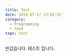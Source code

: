 ```yaml
---
title: Test
date: 2019-07-17 23:02:52
category:
  - Programming
  - Java
tags: test
---
```

반갑습니다. 테스트 입니다.
